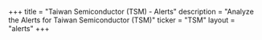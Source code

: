 +++
title = "Taiwan Semiconductor (TSM) - Alerts"
description = "Analyze the Alerts for Taiwan Semiconductor (TSM)"
ticker = "TSM"
layout = "alerts"
+++


